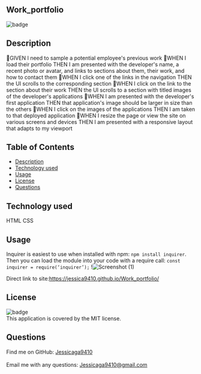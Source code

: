   ## Work_portfolio 

![badge](https://img.shields.io/badge/license-MIT-ff69b4)
## Description
🔆GIVEN I need to sample a potential employee's previous work
🔆WHEN I load their portfolio
THEN I am presented with the developer's name, a recent photo or avatar, and links to sections about them, their work, and how to contact them
🔆WHEN I click one of the links in the navigation
THEN the UI scrolls to the corresponding section
🔆WHEN I click on the link to the section about their work
THEN the UI scrolls to a section with titled images of the developer's applications
🔆WHEN I am presented with the developer's first application
THEN that application's image should be larger in size than the others
🔆WHEN I click on the images of the applications
THEN I am taken to that deployed application
🔆WHEN I resize the page or view the site on various screens and devices
THEN I am presented with a responsive layout that adapts to my viewport


## Table of Contents

- [Description](#description)
- [Technology used](#technology-used)
- [Usage](#usage)
- [License](#license)
- [Questions](#questions)

## Technology used
HTML 
CSS 

## Usage
Inquirer is easiest to use when installed with npm:  ``` npm install inquirer ```. Then you can load the module into your code with a require call: ``` const inquirer = require(‘inquirer’); ```
!![Screenshot (1)](https://user-images.githubusercontent.com/87554644/137036945-86caede8-bede-479d-b992-0042be84faa0.png)<br />

Direct link to site:https://jessica9410.github.io/Work_portfolio/
## License
![badge](https://img.shields.io/badge/license-MIT-ff69b4)
<br />
This application is covered by the MIT license. 

## Questions
Find me on GitHub: [Jessicaga9410](https://github.com/Jessica9410)<br />
<br />
Email me with any questions: Jessicaga9410@gmail.com<br /><br />